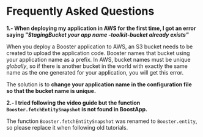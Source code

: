 # Frequently Asked Questions

**1.- When deploying my application in AWS for the first time, I got an error saying _"StagingBucket your app name -toolkit-bucket already exists"_**

When you deploy a Booster application to AWS, an S3 bucket needs to be created to upload the application code. Booster names that bucket using your application name as a prefix. In AWS, bucket names must be unique _globally_, so if there is another bucket in the world with exactly the same name as the one generated for your application, you will get this error.

The solution is to **change your application name in the configuration file so that the bucket name is unique.**

 **2.- I tried following the video guide but the function `Booster.fetchEntitySnapshot` is not found in BoostApp.**
  
  The function `Booster.fetchEntitySnapshot` was renamed to `Booster.entity`, so please replace it when following old tutorials.
